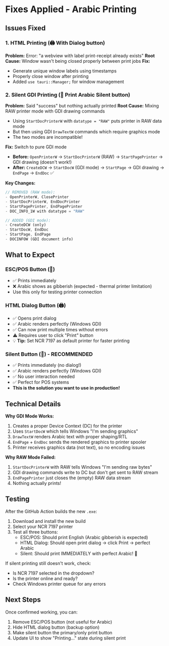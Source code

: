 # Fixes Applied - Arabic Printing

## Issues Fixed

### 1. HTML Printing (🖨️ With Dialog button)
**Problem:** Error: "a webview with label print-receipt already exists"
**Root Cause:** Window wasn't being closed properly between print jobs
**Fix:** 
- Generate unique window labels using timestamps
- Properly close window after printing
- Added `use tauri::Manager;` for window management

### 2. Silent GDI Printing (🚀 Print Arabic Silent button)
**Problem:** Said "success" but nothing actually printed
**Root Cause:** Mixing RAW printer mode with GDI drawing commands
- Using `StartDocPrinterW` with `datatype = "RAW"` puts printer in RAW data mode
- But then using GDI `DrawTextW` commands which require graphics mode
- The two modes are incompatible!

**Fix:** Switch to pure GDI mode
- **Before:** `OpenPrinterW` → `StartDocPrinterW` (RAW) → `StartPagePrinter` → GDI drawing (doesn't work!)
- **After:** `CreateDCW` → `StartDocW` (GDI mode) → `StartPage` → GDI drawing → `EndPage` → `EndDoc` ✅

**Key Changes:**
```rust
// REMOVED (RAW mode):
- OpenPrinterW, ClosePrinter
- StartDocPrinterW, EndDocPrinter  
- StartPagePrinter, EndPagePrinter
- DOC_INFO_1W with datatype = "RAW"

// ADDED (GDI mode):
- CreateDCW (only)
- StartDocW, EndDoc
- StartPage, EndPage
- DOCINFOW (GDI document info)
```

## What to Expect

### ESC/POS Button (📄)
- ✅ Prints immediately
- ❌ Arabic shows as gibberish (expected - thermal printer limitation)
- Use this only for testing printer connection

### HTML Dialog Button (🖨️)
- ✅ Opens print dialog
- ✅ Arabic renders perfectly (Windows GDI)
- ✅ Can now print multiple times without errors
- ⚠️ Requires user to click "Print" button
- 💡 **Tip:** Set NCR 7197 as default printer for faster printing

### Silent Button (🚀) - RECOMMENDED
- ✅ Prints immediately (no dialog!)
- ✅ Arabic renders perfectly (Windows GDI)
- ✅ No user interaction needed
- ✅ Perfect for POS systems
- **This is the solution you want to use in production!**

## Technical Details

**Why GDI Mode Works:**
1. Creates a proper Device Context (DC) for the printer
2. Uses `StartDocW` which tells Windows "I'm sending graphics"
3. `DrawTextW` renders Arabic text with proper shaping/RTL
4. `EndPage` + `EndDoc` sends the rendered graphics to printer spooler
5. Printer receives graphics data (not text), so no encoding issues

**Why RAW Mode Failed:**
1. `StartDocPrinterW` with RAW tells Windows "I'm sending raw bytes"
2. GDI drawing commands write to DC but don't get sent to RAW stream
3. `EndPagePrinter` just closes the (empty) RAW data stream
4. Nothing actually prints!

## Testing

After the GitHub Action builds the new `.exe`:

1. Download and install the new build
2. Select your NCR 7197 printer
3. Test all three buttons:
   - ESC/POS: Should print English (Arabic gibberish is expected)
   - HTML Dialog: Should open print dialog → click Print → perfect Arabic
   - Silent: Should print IMMEDIATELY with perfect Arabic! 🎉

If silent printing still doesn't work, check:
- Is NCR 7197 selected in the dropdown?
- Is the printer online and ready?
- Check Windows printer queue for any errors

## Next Steps

Once confirmed working, you can:
1. Remove ESC/POS button (not useful for Arabic)
2. Hide HTML dialog button (backup option)
3. Make silent button the primary/only print button
4. Update UI to show "Printing..." state during silent print

